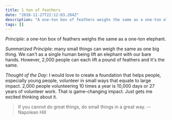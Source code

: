 ```yaml
---
title: 1 ton of feathers
date: "2018-11-27T22:12:03.284Z"
description: "A one-ton box of feathers weighs the same as a one-ton elephant."
tags: []
---
```


*Principle*: a one-ton box of feathers weighs the same as a one-ton elephant.

*Summarized Principle*: many small things can weigh the same as one big thing. We can't as a single human being lift an elephant with our bare hands. However, 2,000 people can each lift a pound of feathers and it's the same.

*Thought of the Day*: I would love to create a foundation that helps people, especially young people, volunteer in small ways that equate to large impact. 2,000 people volunteering 10 times a year is 10,000 days or 27 years of volunteer work. That is game-changing impact. Just gets me excited thinking about it.

> If you cannot do great things, do small things in a great way. -- Napolean Hill